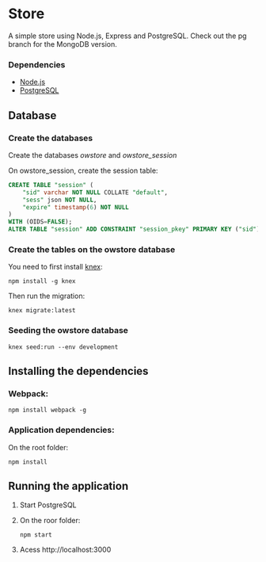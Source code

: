 # Store

A simple store using Node.js, Express and PostgreSQL. Check out the pg branch for the MongoDB version.

### Dependencies

* [Node.js](https://nodejs.org)
* [PostgreSQL](https://www.postgresql.org)

## Database

### Create the databases

Create the databases *owstore* and *owstore_session*

On owstore_session, create the session table:

```sql
CREATE TABLE "session" (
    "sid" varchar NOT NULL COLLATE "default",
    "sess" json NOT NULL,
    "expire" timestamp(6) NOT NULL
)
WITH (OIDS=FALSE);
ALTER TABLE "session" ADD CONSTRAINT "session_pkey" PRIMARY KEY ("sid") NOT DEFERRABLE INITIALLY IMMEDIATE;
```

### Create the tables on the owstore database

You need to first install [knex](https://knexjs.org/):

```npm install -g knex```

Then run the migration:

```knex migrate:latest```

### Seeding the owstore database

```knex seed:run --env development```

## Installing the dependencies

### Webpack:

```npm install webpack -g```

### Application dependencies:

On the root folder:

```npm install```

## Running the application

1. Start PostgreSQL

2. On the roor folder:

    ```npm start```

3. Acess http://localhost:3000
